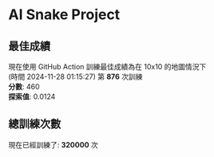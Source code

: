 
# AI Snake Project

## **最佳成績**
現在使用 GitHub Action 訓練最佳成績為在 10x10 的地圖情況下  
(時間 2024-11-28 01:15:27) 第 **876** 次訓練  
**分數**: 460  
**探索值**: 0.0124

## 總訓練次數
現在已經訓練了: **320000** 次
